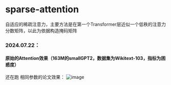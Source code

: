 # sparse-attention
自适应的稀疏注意力，主要方法是在第一个Transformer层近似一个低秩的注意力分数矩阵，以此为依据构造掩码矩阵

### 2024.07.22：
#### 原始的Attention效果（163M的smallGPT2，数据集为Wikitext-103，指标为困惑度）
还在跑
相同参数的论文效果：
![image](https://github.com/user-attachments/assets/13d9a690-177c-48af-86ea-f11b128ac874)
